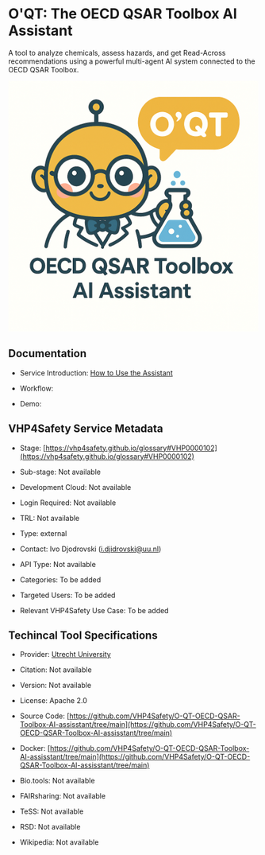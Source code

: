 # O&#39;QT: The OECD QSAR Toolbox AI Assistant

<!--- This file is autogenerated. Edit oqt_assistant.json to make changes in this page. --->

A tool to analyze chemicals, assess hazards, and get Read-Across recommendations using a powerful multi-agent AI system connected to the OECD QSAR Toolbox.

![O&#39;QT: The OECD QSAR Toolbox AI Assistant logo](https://raw.githubusercontent.com/VHP4Safety/cloud/main/docs/service/oqt_assistant.png)

## Documentation

* Service Introduction: [How to Use the Assistant](https://github.com/VHP4Safety/O-QT-OECD-QSAR-Toolbox-AI-assisstant/tree/main?tab=readme-ov-file#how-to-use-the-assistant)

* Workflow: []()

* Demo: []()

<h4 id='tess-widget-materials-header'></h4>

<div id='tess-widget-materials-list' class='tess-widget tess-widget-list'></div>
<script>
  function initTeSSWidgets() {
    var query = 'oqt_assistant';
    if (query.trim() != '') {
      TessWidget.Materials(document.getElementById('tess-widget-materials-list'),
                           'SimpleList',
                           {
                             opts: {
                               enableSearch: false
                             },
                             params: {
                               pageSize: 5,
                               q: query
                             }
                           });
      document.getElementById('tess-widget-materials-header').innerHTML = 'Documentation from ELIXIR TeSS'
    }
}
</script>
<script async='' defer='' src='https://elixirtess.github.io/TeSS_widgets/components/js/tess-widget-standalone.js' onload='initTeSSWidgets()'></script>


## VHP4Safety Service Metadata

* Stage: <span class="glossary_term">[https://vhp4safety.github.io/glossary#VHP0000102](https://vhp4safety.github.io/glossary#VHP0000102)</span>

* Sub-stage: <span class="glossary_term">Not available

* Development Cloud: Not available

* Login Required: Not available

* TRL: Not available

* Type: external

* Contact: Ivo Djodrovski (i.djidrovski@uu.nl)

* API Type: Not available

* Categories: To be added

* Targeted Users: To be added

* Relevant VHP4Safety Use Case: To be added

## Techincal Tool Specifications

* Provider: [Utrecht University](https://www.uu.nl/en)

* Citation: Not available

* Version: Not available

* License: Apache 2.0

* Source Code: [https://github.com/VHP4Safety/O-QT-OECD-QSAR-Toolbox-AI-assisstant/tree/main](https://github.com/VHP4Safety/O-QT-OECD-QSAR-Toolbox-AI-assisstant/tree/main)

* Docker: [https://github.com/VHP4Safety/O-QT-OECD-QSAR-Toolbox-AI-assisstant/tree/main](https://github.com/VHP4Safety/O-QT-OECD-QSAR-Toolbox-AI-assisstant/tree/main)

* Bio.tools: Not available

* FAIRsharing: Not available

* TeSS: Not available

* RSD: Not available

* Wikipedia: Not available

<script type="application/ld+json">
  {
    "@context": "https://schema.org/",
    "@type": "SoftwareApplication",
    "http://purl.org/dc/terms/conformsTo": {
      "@type": "CreativeWork", "@id": "https://bioschemas.org/profiles/ComputationalTool/1.0-RELEASE"
    },
    "@id" : "https://vhp4safety.github.io/cloud/service/oqt_assistant",
    "name": "O'QT: The OECD QSAR Toolbox AI Assistant",
    "description": "A tool to analyze chemicals, assess hazards, and get Read-Across recommendations using a powerful multi-agent AI system connected to the OECD QSAR Toolbox.",
    "url": ""
  }
</script>
